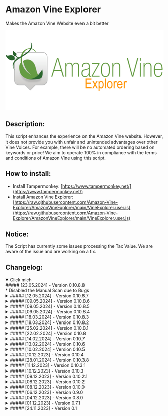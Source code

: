 # Amazon Vine Explorer

Makes the Amazon Vine Website even a bit better

![](vine_logo_notification_image.png)

## Description:

This script enhances the experience on the Amazon Vine website. However, it does not provide you with unfair and unintended advantages over other Vine Voices. For example, there will be no automated ordering based on keywords or price! We aim to operate 100% in compliance with the terms and conditions of Amazon Vine using this script.

## How to install:

* Install Tampermonkey: [https://www.tampermonkey.net/](https://www.tampermonkey.net/)
* Install Amazon Vine Explorer: [https://raw.githubusercontent.com/Amazon-Vine-Explorer/AmazonVineExplorer/main/VineExplorer.user.js](https://raw.githubusercontent.com/Amazon-Vine-Explorer/AmazonVineExplorer/main/VineExplorer.user.js)

## Notice:
The Script has currently some issues processing the Tax Value.
We are aware of the issue and are working on a fix.

## Changelog:
<details open>
  <summary>Click mich</summary>
<deatails open>
<summary>##### [23.05.2024] - Version 0.10.8.8</summary>
* Disabled the Manual Scan due to Bugs
</deatails>
<details>
<summary>##### [12.05.2024] - Version 0.10.8.7</summary>
* Changed minimum required Symbols in Search Field from 3 to 2
</details>
<details>
<summary>
##### [09.05.2024] - Version 0.10.8.6</summary>
* Changed some Code due to @require loading in Violentmonkey
</details>
<details>
<summary>
##### [09.05.2024] - Version 0.10.8.5</summary>
* Changed functionality of the "mark as read" Button on the bottom of the Page https://github.com/Amazon-Vine-Explorer/AmazonVineExplorer/issues/28
</details>
<details>
<summary>
##### [09.05.2024] - Version 0.10.8.4</summary>
* Added external Resource to Fix Amazon Loading Bug
</details>
<details>
<summary>
##### [18.03.2024] - Version 0.10.8.3</summary>
* Merged https://github.com/Amazon-Vine-Explorer/AmazonVineExplorer/pull/31 (Changed Resource to readable GitHub Source)
</details>
<details>
<summary>
##### [18.03.2024] - Version 0.10.8.2</summary>
* Added: Added Closing Button on Branding on hover. Fixing https://github.com/Amazon-Vine-Explorer/AmazonVineExplorer/issues/19
</details>
<details>
<summary>
##### [25.02.2024] - Version 0.10.8.1</summary>
* Bugfix: Disabled the Tax Scan due to issues fetching the value
</details>
<details>
<summary>
##### [22.02.2024] - Version 0.10.8</summary>
* Bugfix: Next Page Button is now diasbled on last page, also changed the Text to make it more comapct (maybe changeable in the Settings later)
</details>
<details>
<summary>
##### [14.02.2024] - Version 0.10.7</summary>
* Added: Ability to hide Amazon Categories
* Bugfix: Object "Skip to Main Content" Button in Navbar was not hidden
</details>
<details>
<summary>
##### [13.02.2024] - Version 0.10.6</summary>
* Added: Ability to hide Amazon Navbar
</details>
<details>
<summary>
##### [10.02.2024] - Version 0.10.5</summary>
* Added: DarkMode (AVE Settings Menu)
</details>
<details>
<summary>
##### [10.12.2023] - Version 0.10.4</summary>
* Added: Support for amazon.co.uk
* Change: Changed website detection to be able to handle double dot domain names like amazon.co.uk
</details>
<details>
<summary>
##### [28.01.2024] - Version 0.10.3.8</summary>
* BugFix: Fixed Bug where only lower letters would work in the SearchBar
* BugFix: Outdated Products didn't increase the notSeenCounter while Database Cleanup
* BugFix: Products got removed by db cleanup because the timespamp check was wrong
* BugFix: LastSeen Timestanp got not saved if Product was existing in Database
</details>
<details>
<summary>
##### [11.12.2023] - Version 0.10.3.1</summary>
* Update TaxValue in Tile after opend details
</details>
<details>
<summary>
##### [10.12.2023] - Version 0.10.3</summary>
* Added: Show of TaxInfoPrize inside Tileview
* BugFix: Fixed the bug that Backgroundscan didn´t request Taxdata correctly
* Added: Faster Product Removement if querry returns 'ITEM_NOT_IN_ENROLLMENT' except Favorites
* BugFix: Backgroundscan didn´t restore last state and begun at 0 each time
</details>
<details>
<summary>
##### [09.12.2023] - Version 0.10.2.1</summary>
* BugFix: Fixed Endlessloop when changing from empty Potluck page to AVE internal page
</details>
<details>
<summary>
##### [08.12.2023] - Version 0.10.2</summary>
* BugFix: Multiple Querrys after pressing More Details Button
* Improved reliability of Databae Cleanup
* PutLuck Products get removed from Database after one day now
* Added more Master Slave Session detection handling
* Added dead Sessions removement
</details>
<details>
<summary>
##### [08.12.2023] - Version 0.10.0</summary>
* Changed DB_HANDLER from Callbacks to Promises
* BugFix: Tile Processing was faster then tile loading from Amazon => Added delayloop until all tiles are loaded
* Changed Tile Processor to Promises to increase reliability
* Added Button Colors to Usersettings
* Added the possibility to delete the database (USERSETTINGS)
* Added the possibility to export the database (USERSETTINGS)
* Added the possibility to import the database (USERSETTINGS)
* First Implementation of a Session Detection - Distinguishable by the branding in the bottom left
* Background Scan will not start if Session is not the Master Session
* BugFix: addTileEventhandlers() tryed to place favStar EventHandler to early, not we will wait until Star is there.
* Performance Improvement: Only search for keywords on New Products if there is at least one configured
* User Settings Menu. Schow Name of Setting as tooltip if noe description is set.
</details>
<details>
<summary>
##### [06.12.2023] - Version 0.9.0</summary>
* Improved Search function to allow multiple keywords
* More improvemnts in the background for faster datahandling, renamed a few variables to fit to new shorthand name AVE, etc.
* Added Usersettings Page, and did a lot of stuff related to this.
* Added Back to Top Button on all subpages.
</details>
<details>
<summary>
##### [04.12.2023] - Version 0.8.0</summary>
* Added Desktop Notifications
* Added the All Products Button for infinite scroll thru all the vine products
* The New Products Button shows the amount of new products
* Added new Button to left Side to set ALL Products to !isNew
* Added Indicators (left bottom corner) who shows Database aktivity, Database cleanup and Backgroundscan aktivity
* Added more Randomness for Backgroundscanner. Default Delay (4S) + 0-4S Per Dataquerry from Amazon
* Changed Database function for querry all entrys to increse the performance of this function
* Added "controlled delay" (Observer) to be safe for querry product tile elements (sometimes the parser was to fast and tryed to read not existing elements)
* Added function to querry product details from amazon and merge it with product database element
* Added Product Details Fetch to Backgroundscan
* a few little bugfixes
</details>
<details>
<summary>
##### [01.12.2023] - Version 0.7.1</summary>
* A lot of Stuff will work, lets call it the initial version
</details>
<details>
<summary>
##### [24.11.2023] - Version 0.1</summary>
* Start of this Project
</details>
</details>
